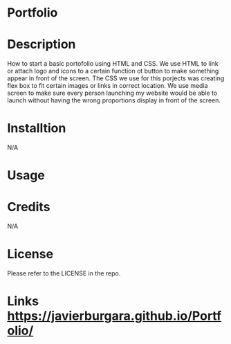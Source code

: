 # Portfolio

# Description
How to start a basic portofolio using HTML and CSS. We use HTML to link or attach logo and icons to a certain function ot button to make something appear in front of the screen.
The CSS we use for this porjects was creating flex box to fit certain images or links in correct location. We use media screen to make sure every person launching my website
 would be able to launch without having the wrong proportions display in front of the screen.

# Installtion
N/A
# Usage


# Credits
N/A

# License
Please refer to the LICENSE in the repo.

# Links https://javierburgara.github.io/Portfolio/ 
